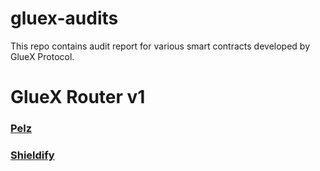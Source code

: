 # gluex-audits
This repo contains audit report for various smart contracts developed by GlueX Protocol.

# GlueX Router v1

### [Pelz]()
### [Shieldify]()